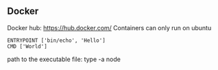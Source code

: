 ## Docker

Docker hub: https://hub.docker.com/
Containers can only run on ubuntu

```
ENTRYPOINT ['bin/echo', 'Hello']
CMD ['World']
```

path to the executable file: type -a node
